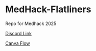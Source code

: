 # MedHack-Flatliners
Repo for Medhack 2025

[Discord Link](https://discord.gg/KYGbR2JJ)

[Canva Flow](https://www.canva.com/design/DAGfJEK_qqU/hGVcRDG8azJup9gNnltnjg/edit?utm_content=DAGfJEK_qqU&utm_campaign=designshare&utm_medium=link2&utm_source=sharebutton)
